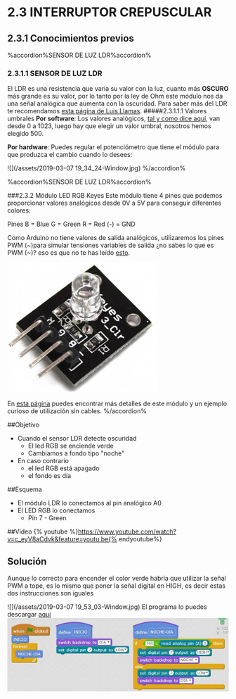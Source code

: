 # 2.3 INTERRUPTOR CREPUSCULAR
## 2.3.1 Conocimientos previos
%accordion%SENSOR DE LUZ LDR%accordion%
### 2.3.1.1 SENSOR DE LUZ LDR
El LDR es una resistencia que varía su valor con la luz, cuanto más **OSCURO** más grande es su valor, por lo tanto por la ley de Ohm este módulo nos da una señal analógica que aumenta con la oscuridad. Para saber más del LDR te recomendamos [esta página de Luis Llamas](https://www.luisllamas.es/medir-nivel-luz-con-arduino-y-fotoresistencia-ldr/).
#####2.3.1.1.1 Valores umbrales
**Por software**: Los valores analógicos, [tal y como dice aquí](https://catedu.gitbooks.io/programa-arduino-mediante-codigo/content/conexiones_analgicas.html), van desde 0 a 1023, luego hay que elegir un valor umbral, nosotros hemos elegido 500.

**Por hardware**: Puedes regular el potenciómetro que tiene el módulo para que produzca el cambio cuando lo desees:

![](/assets/2019-03-07 19_34_24-Window.jpg)
%/accordion%

%accordion%SENSOR DE LUZ LDR%accordion%

###2.3.2 Módulo LED RGB Keyes
Este módulo tiene 4 pines que podemos proporcionar valores analógicos desde 0V a 5V para conseguir diferentes colores:

Pines B = Blue G = Green R = Red (-) = GND

Como Arduino no tiene valores de salida analógicos, utilizaremos los pines PWM (~)para simular tensiones variables de salida ¿no sabes lo que es PWM (~)? eso es que no te has leído [esto](https://catedu.gitbooks.io/programa-arduino-mediante-codigo/content/un_caso_especial_seales_pwm.html).

![](/assets/rgbkeyes.jpg)

En [esta página](https://tkkrlab.nl/wiki/Arduino_KY-016_3-color_LED_module) puedes encontrar más detalles de este módulo y un ejemplo curioso de utilización sin cables.
%/accordion%

##Objetivo
* Cuando el sensor LDR detecte oscuridad
    * El led RGB se enciende verde
    * Cambiamos a fondo tipo "noche"
* En caso contrario
    * el led RGB está apagado
    * el fondo es día

##Esquema
* El módulo LDR lo conectamos al pin analógico A0 
* El LED RGB lo conectamos
    * Pin 7 - Green

##Video
{% youtube %}https://www.youtube.com/watch?v=c_eyV8aCdvk&feature=youtu.be{% endyoutube%}
## Solución
Aunque lo correcto para encender el color verde habría que utilizar la señal PWM a tope, es lo mismo que poner la señal digital en HIGH, es decir estas dos instrucciones son iguales

![](/assets/2019-03-07 19_53_03-Window.jpg)
El programa lo puedes descargar [aquí](https://drive.google.com/open?id=1bV5VehaV7vf1eMwBAjru-LZ0Wh9E75Wq)
![](/assets/23interruptorcrepuscular.jpg)